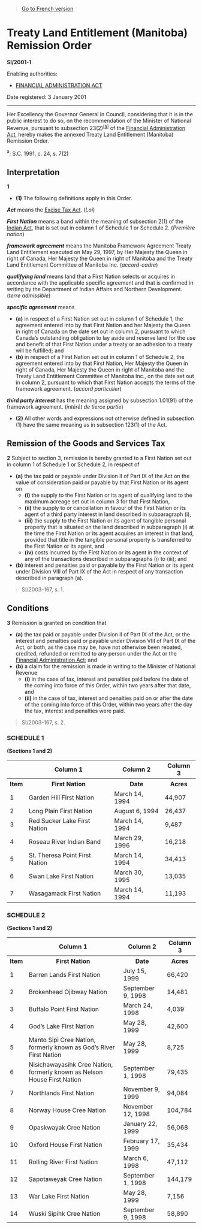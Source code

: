 > [Go to French version](/fr/Règlements/Textes%20réglementaires/2001/1.md)

# Treaty Land Entitlement (Manitoba) Remission Order

**SI/2001-1**

Enabling authorities: 
- [FINANCIAL ADMINISTRATION ACT](/en/Acts/Revised%20Statutes%20of%20Canada/F/F-11.md)

Date registered: 3 January 2001

----------

Her Excellency the Governor General in Council, considering that it is in the public interest to do so, on the recommendation of the Minister of National Revenue, pursuant to subsection 23(2)<sup><a href='#fn_SI-2001-1_e_hq_7385'>[a]</a></sup> of the [Financial Administration Act](/en/Acts/Revised%20Statutes%20of%20Canada/F/F-11.md), hereby makes the annexed Treaty Land Entitlement (Manitoba) Remission Order.

<a name='fn_SI-2001-1_e_hq_7385'><sup>a</sup></a>: S.C. 1991, c. 24, s. 7(2)<br />




## Interpretation


**1** 

- **(1)** The following definitions apply in this Order.

***Act*** means the [Excise Tax Act](/en/Acts/Revised%20Statutes%20of%20Canada/E/E-15.md). (*Loi*)

***First Nation*** means a band within the meaning of subsection 2(1) of the [Indian Act](/en/Acts/Revised%20Statutes%20of%20Canada/I/I-5.md), that is set out in column 1 of Schedule 1 or Schedule 2. (*Première nation*)

***framework agreement*** means the Manitoba Framework Agreement Treaty Land Entitlement executed on May 29, 1997, by Her Majesty the Queen in right of Canada, Her Majesty the Queen in right of Manitoba and the Treaty Land Entitlement Committee of Manitoba Inc. (*accord-cadre*)

***qualifying land*** means land that a First Nation selects or acquires in accordance with the applicable specific agreement and that is confirmed in writing by the Department of Indian Affairs and Northern Development. (*terre admissible*)

***specific agreement*** means
- **(a)** in respect of a First Nation set out in column 1 of Schedule 1, the agreement entered into by that First Nation and her Majesty the Queen in right of Canada on the date set out in column 2, pursuant to which Canada’s outstanding obligation to lay aside and reserve land for the use and benefit of that First Nation under a treaty or an adhesion to a treaty will be fulfilled; and
- **(b)** in respect of a First Nation set out in column 1 of Schedule 2, the agreement entered into by that First Nation, Her Majesty the Queen in right of Canada, Her Majesty the Queen in right of Manitoba and the Treaty Land Entitlement Committee of Manitoba Inc., on the date set out in column 2, pursuant to which that First Nation accepts the terms of the framework agreement. (*accord particulier*)

***third party interest*** has the meaning assigned by subsection 1.01(91) of the framework agreement. (*intérêt de tierce partie*)

- **(2)** All other words and expressions not otherwise defined in subsection (1) have the same meaning as in subsection 123(1) of the Act.




## Remission of the Goods and Services Tax


**2** Subject to section 3, remission is hereby granted to a First Nation set out in column 1 of Schedule 1 or Schedule 2, in respect of
- **(a)** the tax paid or payable under Division II of Part IX of the Act on the value of consideration paid or payable by that First Nation or its agent on
	- **(i)** the supply to the First Nation or its agent of qualifying land to the maximum acreage set out in column 3 for that First Nation,
	- **(ii)** the supply to or cancellation in favour of the First Nation or its agent of a third party interest in land described in subparagraph (i),
	- **(iii)** the supply to the First Nation or its agent of tangible personal property that is situated on the land described in subparagraph (i) at the time the First Nation or its agent acquires an interest in that land, provided that title in the tangible personal property is transferred to the First Nation or its agent, and
	- **(iv)** costs incurred by the First Nation or its agent in the context of any of the transactions described in subparagraphs (i) to (iii); and
- **(b)** interest and penalties paid or payable by the First Nation or its agent under Division VIII of Part IX of the Act in respect of any transaction described in paragraph (a).
> SI/2003-167, s. 1.





## Conditions


**3** Remission is granted on condition that
- **(a)** the tax paid or payable under Division II of Part IX of the Act, or the interest and penalties paid or payable under Division VIII of Part IX of the Act, or both, as the case may be, have not otherwise been rebated, credited, refunded or remitted to any person under the Act or the [Financial Administration Act](/en/Acts/Revised%20Statutes%20of%20Canada/F/F-11.md); and
- **(b)** a claim for the remission is made in writing to the Minister of National Revenue
	- **(i)** in the case of tax, interest and penalties paid before the date of the coming into force of this Order, within two years after that date, and
	- **(ii)** in the case of tax, interest and penalties paid on or after the date of the coming into force of this Order, within two years after the day the tax, interest and penalties were paid.
> SI/2003-167, s. 2.





### **SCHEDULE 1** 
**(Sections 1 and 2)**
<table>
<tr>
<th></th>
<th>Column 1</th>
<th>Column 2</th>
<th>Column 3</th>
</tr>
<tr>
<th>Item</th>
<th>First Nation</th>
<th>Date</th>
<th>Acres</th>
</tr>
<tr>
<td>1</td>
<td>Garden Hill First Nation</td>
<td>March 14, 1994</td>
<td>44,907</td>
</tr>
<tr>
<td>2</td>
<td>Long Plain First Nation</td>
<td>August 6, 1994</td>
<td>26,437</td>
</tr>
<tr>
<td>3</td>
<td>Red Sucker Lake First Nation</td>
<td>March 14, 1994</td>
<td>9,487</td>
</tr>
<tr>
<td>4</td>
<td>Roseau River Indian Band</td>
<td>March 29, 1996</td>
<td>16,218</td>
</tr>
<tr>
<td>5</td>
<td>St. Theresa Point First Nation</td>
<td>March 14, 1994</td>
<td>34,413</td>
</tr>
<tr>
<td>6</td>
<td>Swan Lake First Nation</td>
<td>March 30, 1995</td>
<td>13,035</td>
</tr>
<tr>
<td>7</td>
<td>Wasagamack First Nation</td>
<td>March 14, 1994</td>
<td>11,193</td>
</tr>
</table>




### **SCHEDULE 2** 
**(Sections 1 and 2)**
<table>
<tr>
<th></th>
<th>Column 1</th>
<th>Column 2</th>
<th>Column 3</th>
</tr>
<tr>
<th>Item</th>
<th>First Nation</th>
<th>Date</th>
<th>Acres</th>
</tr>
<tr>
<td>1</td>
<td>Barren Lands First Nation</td>
<td>July 15, 1999</td>
<td>66,420</td>
</tr>
<tr>
<td>2</td>
<td>Brokenhead Ojibway Nation</td>
<td>September 9, 1998</td>
<td>14,481</td>
</tr>
<tr>
<td>3</td>
<td>Buffalo Point First Nation</td>
<td>March 24, 1998</td>
<td>4,039</td>
</tr>
<tr>
<td>4</td>
<td>God’s Lake First Nation</td>
<td>May 28, 1999</td>
<td>42,600</td>
</tr>
<tr>
<td>5</td>
<td>Manto Sipi Cree Nation, formerly known as God’s River First Nation</td>
<td>May 28, 1999</td>
<td>8,725</td>
</tr>
<tr>
<td>6</td>
<td>Nisichawayasihk Cree Nation, formerly known as Nelson House First Nation</td>
<td>September 1, 1998</td>
<td>79,435</td>
</tr>
<tr>
<td>7</td>
<td>Northlands First Nation</td>
<td>November 9, 1999</td>
<td>94,084</td>
</tr>
<tr>
<td>8</td>
<td>Norway House Cree Nation</td>
<td>November 12, 1998</td>
<td>104,784</td>
</tr>
<tr>
<td>9</td>
<td>Opaskwayak Cree Nation</td>
<td>January 22, 1999</td>
<td>56,068</td>
</tr>
<tr>
<td>10</td>
<td>Oxford House First Nation</td>
<td>February 17, 1999</td>
<td>35,434</td>
</tr>
<tr>
<td>11</td>
<td>Rolling River First Nation</td>
<td>March 6, 1998</td>
<td>47,112</td>
</tr>
<tr>
<td>12</td>
<td>Sapotaweyak Cree Nation</td>
<td>September 1, 1998</td>
<td>144,179</td>
</tr>
<tr>
<td>13</td>
<td>War Lake First Nation</td>
<td>May 28, 1999</td>
<td>7,156</td>
</tr>
<tr>
<td>14</td>
<td>Wuski Sipihk Cree Nation</td>
<td>September 9, 1998</td>
<td>58,890</td>
</tr>
</table>


